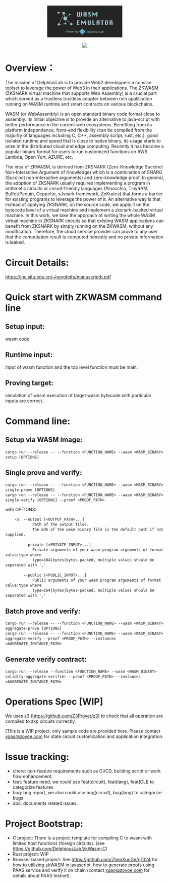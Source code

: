<p align="center">
  <img src="zkwasm-bk.png" height="100">
</p>

<p align="center">
  <a href="https://github.com/DelphinusLab/zkWasm/blob/main/LICENSE"><img src="https://img.shields.io/badge/license-Apache 2-blue.svg"></a>
</p>

# Overview：

The mission of DelphiusLab is to provide Web2 developpers a consise toolset to leverage the power of Web3 in their applications. The ZKWASM (ZKSNARK virtual machine that supports Web Assembly) is a crucial part which served as a trustless trustless adopter between rich applilcation running on WASM runtime and smart contracts on various blockchains.

WASM (or WebAssembly) is an open standard binary code format close to assembly. Its initial objective is to provide an alternative to java-script with better performance in the current web ecosystems. Benefiting from its platform independence, front-end flexibility (can be compiled from the majority of languages including C, C++, assembly script, rust, etc.), good isolated runtime and speed that is close to native binary, its usage starts to arise in the distributed cloud and edge computing. Recently it has become a popular binary format for users to run customized functions on AWS Lambda, Open Yurt, AZURE, etc.

The idea of ZKWASM, is derived from ZKSNARK (Zero-Knowledge Succinct Non-Interactive Argument of Knowledge) which is a combination of SNARG (Succinct non-interactive arguments) and zero-knowledge proof. In general, the adoption of ZKSNARK usually requires implementing a program in arithmetic circuits or circuit-friendly languages (Pinocchio, TinyRAM, Buffet/Pequin, Geppetto, xJsnark framework, ZoKrates) that forms a barrier for existing programs to leverage the power of it. An alternative way is that instead of applying ZKSNARK, on the source code, we apply it on the bytecode level of a virtual machine and implement a zksnark-backed virtual machine. In this work, we take the approach of writing the whole WASM virtual machine in ZKSNARK circuits so that existing WASM applications can benefit from ZKSNARK by simply running on the ZKWASM, without any modification. Therefore, the cloud service provider can prove to any user that the computation result is computed honestly and no private information is leaked.


# Circuit Details:
https://jhc.sjtu.edu.cn/~hongfeifu/manuscriptb.pdf

# Quick start with ZKWASM command line

## Setup input:
wasm code

## Runtime input:
input of wasm function and the top level function must be main.

## Proving target:
simulation of wasm execution of target wasm bytecode with particular inputs are correct.

# Command line:
## Setup via WASM image:
```
cargo run --release -- --function <FUNCTION_NAME> --wasm <WASM_BINARY> setup [OPTIONS]
```

## Single prove and verify:
```
cargo run --release -- --function <FUNCTION_NAME> --wasm <WASM_BINARY> single-prove [OPTIONS]
cargo run --release -- --function <FUNCTION_NAME> --wasm <WASM_BINARY> single-verify [OPTIONS] --proof <PROOF_PATH>
```
with OPTIONS:
```
    -o, --output [<OUTPUT_PATH>...]
            Path of the output files.
            The md5 of the wasm binary file is the default path if not supplied.

        --private [<PRIVATE_INPUT>...]
            Private arguments of your wasm program arguments of format value:type where
            type=i64|bytes|bytes-packed, multiple values should be separated with ','

        --public [<PUBLIC_INPUT>...]
            Public arguments of your wasm program arguments of format value:type where
            type=i64|bytes|bytes-packed, multiple values should be separated with ','
```
## Batch prove and verify:
```
cargo run --release -- --function <FUNCTION_NAME> --wasm <WASM_BINARY> aggregate-prove [OPTIONS]
cargo run --release -- --function <FUNCTION_NAME> --wasm <WASM_BINARY> aggregate-verify --proof <PROOF_PATH> --instances <AGGREGATE_INSTANCE_PATH>
```

## Generate verify contract:
```
cargo run --release --function <FUNCTION_NAME> --wasm <WASM_BINARY> solidity-aggregate-verifier --proof <PROOF_PATH> --instances <AGGREGATE_INSTANCE_PATH>
```

# Operations Spec [WIP]
We uses z3 (https://github.com/Z3Prover/z3) to check that all operation are compiled to zkp circuits correctly.

[This is a WIP project, only sample code are provided here. Please contact xgao@zoyoe.com for state circuit customization and application integration. 

# Issue tracking:
* chore: non-feature requirements such as CI/CD, building script or work flow enhancement.
* feat: feature need, we could use feat(circuit), feat(lang), feat(CLI) to categorize features
* bug: bug report, we also could use bug(circuit), bug(lang) to categorize bugs
* doc: documents related issues.

# Project Bootstrap:
* C project: There is a project template for compiling C to wasm with limited host functions (foreign circuits). (see https://github.com/DelphinusLab/zkWasm-C)
* Rust project: WIP
* Browser based project: See https://github.com/ZhenXunGe/g1024 for how to utilizing zkWASM in javascript, how to generate proofs using PAAS service and verify it on chain (contact xgao@zoyoe.com for details about PAAS testnet).
